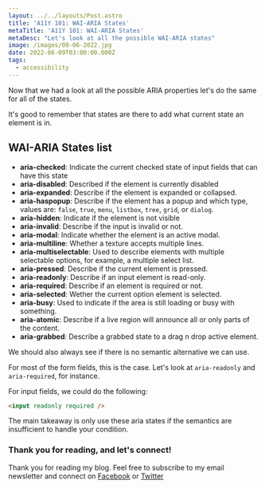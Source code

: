 ```yaml
---
layout: ../../layouts/Post.astro
title: 'A11Y 101: WAI-ARIA States'
metaTitle: 'A11Y 101: WAI-ARIA States'
metaDesc: "Let's look at all the possible WAI-ARIA states"
image: /images/09-06-2022.jpg
date: 2022-06-09T03:00:00.000Z
tags:
  - accessibility
---
```


Now that we had a look at all the possible ARIA properties let's do the same for all of the states.

It's good to remember that states are there to add what current state an element is in.

## WAI-ARIA States list

- **aria-checked**: Indicate the current checked state of input fields that can have this state
- **aria-disabled**: Described if the element is currently disabled
- **aria-expanded**: Describe if the element is expanded or collapsed.
- **aria-haspopup**: Describe if the element has a popup and which type, values are: `false`, `true`, `menu`, `listbox`, `tree`, `grid`, or `dialog`.
- **aria-hidden**: Indicate if the element is not visible
- **aria-invalid**: Describe if the input is invalid or not.
- **aria-modal**: Indicate whether the element is an active modal.
- **aria-multiline**: Whether a texture accepts multiple lines.
- **aria-multiselectable**: Used to describe elements with multiple selectable options, for example, a multiple select list.
- **aria-pressed**: Describe if the current element is pressed.
- **aria-readonly**: Describe if an input element is read-only.
- **aria-required**: Describe if an element is required or not.
- **aria-selected**: Wether the current option element is selected.
- **aria-busy**: Used to indicate if the area is still loading or busy with something.
- **aria-atomic**: Describe if a live region will announce all or only parts of the content.
- **aria-grabbed**: Describe a grabbed state to a drag n drop active element.

We should also always see if there is no semantic alternative we can use.

For most of the form fields, this is the case. Let's look at `aria-readonly` and `aria-required`, for instance.

For input fields, we could do the following:

```html
<input readonly required />
```

The main takeaway is only use these aria states if the semantics are insufficient to handle your condition.

### Thank you for reading, and let's connect!

Thank you for reading my blog. Feel free to subscribe to my email newsletter and connect on [Facebook](https://www.facebook.com/DailyDevTipsBlog) or [Twitter](https://twitter.com/DailyDevTips1)
